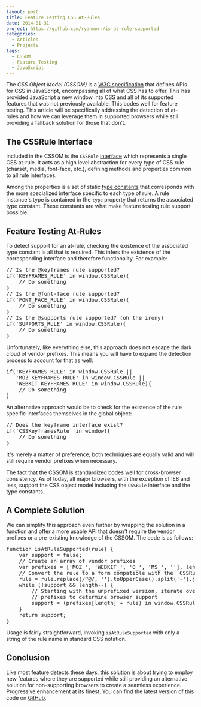 ```yaml
---
layout: post
title: Feature Testing CSS At-Rules
date: 2014-01-31
project: https://github.com/ryanmorr/is-at-rule-supported
categories:
  - Articles
  - Projects
tags:
  - CSSOM
  - Feature Testing
  - JavaScript
---
```


The _CSS Object Model (CSSOM)_ is a [W3C specification](http://dev.w3.org/csswg/cssom/) that defines APIs for CSS in JavaScript, encompassing all of what CSS has to offer. This has provided JavaScript a new window into CSS and all of its supported features that was not previously available. This bodes well for feature testing. This article will be specifically addressing the detection of at-rules and how we can leverage them in supported browsers while still providing a fallback solution for those that don’t.

## The CSSRule Interface

Included in the CSSOM is the `CSSRule` [interface](https://developer.mozilla.org/en-US/docs/Web/API/CSSRule) which represents a single CSS at-rule. It acts as a high level abstraction for every type of CSS rule (charset, media, font-face, etc.), defining methods and properties common to all rule interfaces.

Among the properties is a set of static [type constants](http://wiki.csswg.org/spec/cssom-constants#cssom-constants) that corresponds with the more specialized interface specific to each type of rule. A rule instance's type is contained in the `type` property that returns the associated type constant. These constants are what make feature testing rule support possible.

## Feature Testing At-Rules

To detect support for an at-rule, checking the existence of the associated type constant is all that is required. This infers the existence of the corresponding interface and therefore functionality. For example:

<div class="code-block">
  <pre class="prettyprint lang-javascript">
// Is the @keyframes rule supported?
if('KEYFRAMES_RULE' in window.CSSRule){
    // Do something
}
// Is the @font-face rule supported?
if('FONT_FACE_RULE' in window.CSSRule){
    // Do something
}
// Is the @supports rule supported? (oh the irony)
if('SUPPORTS_RULE' in window.CSSRule){
    // Do something
}
</pre>
</div>

Unfortunately, like everything else, this approach does not escape the dark cloud of vendor prefixes. This means you will have to expand the detection process to account for that as well:

<div class="code-block">
  <pre class="prettyprint lang-javascript">
if('KEYFRAMES_RULE' in window.CSSRule || 
   'MOZ_KEYFRAMES_RULE' in window.CSSRule || 
   'WEBKIT_KEYFRAMES_RULE' in window.CSSRule){
    // Do something
}
</pre>
</div>

An alternative approach would be to check for the existence of the rule specific interfaces themselves in the global object:

<div class="code-block">
  <pre class="prettyprint lang-javascript">
// Does the keyframe interface exist?
if('CSSKeyframesRule' in window){
    // Do something
}
</pre>
</div>

It's merely a matter of preference, both techniques are equally valid and will still require vendor prefixes when necessary.

The fact that the CSSOM is standardized bodes well for cross-browser consistency. As of today, all major browsers, with the exception of IE8 and less, support the CSS object model including the `CSSRule` interface and the type constants.

## A Complete Solution

We can simplify this approach even further by wrapping the solution in a function and offer a more usable API that doesn't require the vendor prefixes or a pre-existing knowledge of the CSSOM. The code is as follows:

<div class="code-block">
  <pre class="prettyprint lang-javascript">
function isAtRuleSupported(rule) {
    var support = false;
    // Create an array of vendor prefixes
    var prefixes = ['MOZ_', 'WEBKIT_', 'O_', 'MS_', ''], length = prefixes.length;
    // Convert the rule to a form compatible with the `CSSRule` type constants
    rule = rule.replace(/^@/, '').toUpperCase().split('-').join('_') + '_RULE';
    while (!support && length--) {
        // Starting with the unprefixed version, iterate over all the vendor
        // prefixes to determine browser support
        support = (prefixes[length] + rule) in window.CSSRule;
    }
    return support;
}
</pre>
</div>

Usage is fairly straightforward, invoking `isAtRuleSupported` with only a string of the rule name in standard CSS notation.

## Conclusion

Like most feature detects these days, this solution is about trying to employ new features where they are supported while still providing an alternative solution for non-supporting browsers to create a seamless experience. Progressive enhancement at its finest. You can find the latest version of this code on [GitHub](https://github.com/ryanmorr/is-at-rule-supported).